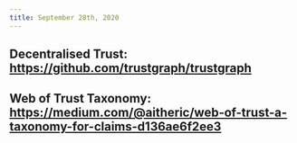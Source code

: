 ```yaml
---
title: September 28th, 2020
---
```


## Decentralised Trust: https://github.com/trustgraph/trustgraph

## Web of Trust Taxonomy: https://medium.com/@aitheric/web-of-trust-a-taxonomy-for-claims-d136ae6f2ee3
